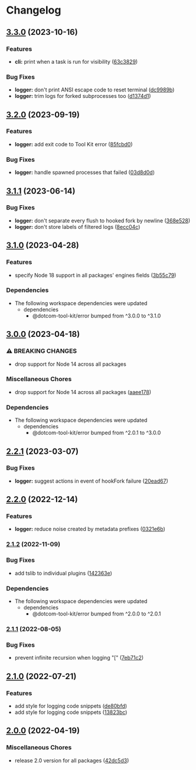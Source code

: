 # Changelog

## [3.3.0](https://github.com/Financial-Times/dotcom-tool-kit/compare/logger-v3.2.0...logger-v3.3.0) (2023-10-16)


### Features

* **cli:** print when a task is run for visibility ([63c3829](https://github.com/Financial-Times/dotcom-tool-kit/commit/63c38294eab5ca900bfa8ec5932654b7f3efa68b))


### Bug Fixes

* **logger:** don't print ANSI escape code to reset terminal ([dc9989b](https://github.com/Financial-Times/dotcom-tool-kit/commit/dc9989bc3af898e479e0ada1ff129a3ecbf38524))
* **logger:** trim logs for forked subprocesses too ([d1374d1](https://github.com/Financial-Times/dotcom-tool-kit/commit/d1374d143d75d9abc018fb7c3a62a97be10c432d))

## [3.2.0](https://github.com/Financial-Times/dotcom-tool-kit/compare/logger-v3.1.1...logger-v3.2.0) (2023-09-19)


### Features

* **logger:** add exit code to Tool Kit error ([85fcbd0](https://github.com/Financial-Times/dotcom-tool-kit/commit/85fcbd03499f7ee876326e35d718ae79c06809c0))


### Bug Fixes

* **logger:** handle spawned processes that failed ([03d8d0d](https://github.com/Financial-Times/dotcom-tool-kit/commit/03d8d0d8366c0da7627ee524be0acb24a09c7d86))

## [3.1.1](https://github.com/Financial-Times/dotcom-tool-kit/compare/logger-v3.1.0...logger-v3.1.1) (2023-06-14)


### Bug Fixes

* **logger:** don't separate every flush to hooked fork by newline ([368e528](https://github.com/Financial-Times/dotcom-tool-kit/commit/368e52804043f2caa67f1cf9193d09194c5d3c15))
* **logger:** don't store labels of filtered logs ([8ecc04c](https://github.com/Financial-Times/dotcom-tool-kit/commit/8ecc04cd5cdb01fbb67e2b0cf6a29d213cd83212))

## [3.1.0](https://github.com/Financial-Times/dotcom-tool-kit/compare/logger-v3.0.0...logger-v3.1.0) (2023-04-28)


### Features

* specify Node 18 support in all packages' engines fields ([3b55c79](https://github.com/Financial-Times/dotcom-tool-kit/commit/3b55c79f3f55b448f1a92fcf842dab6a8906ea70))


### Dependencies

* The following workspace dependencies were updated
  * dependencies
    * @dotcom-tool-kit/error bumped from ^3.0.0 to ^3.1.0

## [3.0.0](https://github.com/Financial-Times/dotcom-tool-kit/compare/logger-v2.2.1...logger-v3.0.0) (2023-04-18)


### ⚠ BREAKING CHANGES

* drop support for Node 14 across all packages

### Miscellaneous Chores

* drop support for Node 14 across all packages ([aaee178](https://github.com/Financial-Times/dotcom-tool-kit/commit/aaee178b535a51f9c75a882d78ffd8e8aa3eac60))


### Dependencies

* The following workspace dependencies were updated
  * dependencies
    * @dotcom-tool-kit/error bumped from ^2.0.1 to ^3.0.0

## [2.2.1](https://github.com/Financial-Times/dotcom-tool-kit/compare/logger-v2.2.0...logger-v2.2.1) (2023-03-07)


### Bug Fixes

* **logger:** suggest actions in event of hookFork failure ([20ead67](https://github.com/Financial-Times/dotcom-tool-kit/commit/20ead677bdd3e6d9dc5cc4ea7fda47aae6d7476a))

## [2.2.0](https://github.com/Financial-Times/dotcom-tool-kit/compare/logger-v2.1.2...logger-v2.2.0) (2022-12-14)


### Features

* **logger:** reduce noise created by metadata prefixes ([0321e6b](https://github.com/Financial-Times/dotcom-tool-kit/commit/0321e6b151d6c4ea9b496c2e5211860163da8a2e))

### [2.1.2](https://github.com/Financial-Times/dotcom-tool-kit/compare/logger-v2.1.1...logger-v2.1.2) (2022-11-09)


### Bug Fixes

* add tslib to individual plugins ([142363e](https://github.com/Financial-Times/dotcom-tool-kit/commit/142363edb2a82ebf4dc3c8e1b392888ebfd7dc89))


### Dependencies

* The following workspace dependencies were updated
  * dependencies
    * @dotcom-tool-kit/error bumped from ^2.0.0 to ^2.0.1

### [2.1.1](https://github.com/Financial-Times/dotcom-tool-kit/compare/logger-v2.1.0...logger-v2.1.1) (2022-08-05)


### Bug Fixes

* prevent infinite recursion when logging "[" ([7eb71c2](https://github.com/Financial-Times/dotcom-tool-kit/commit/7eb71c2a0efe56ce9566fc8efa6b916ed0414a75))

## [2.1.0](https://github.com/Financial-Times/dotcom-tool-kit/compare/logger-v2.0.0...logger-v2.1.0) (2022-07-21)


### Features

* add style for logging code snippets ([de80bfd](https://github.com/Financial-Times/dotcom-tool-kit/commit/de80bfdb1458f44db2fc1c47174600b34deb98d3))
* add style for logging code snippets ([13823bc](https://github.com/Financial-Times/dotcom-tool-kit/commit/13823bc767ef7235e122750f9c59b1501578e617))

## [2.0.0](https://github.com/Financial-Times/dotcom-tool-kit/compare/logger-v1.9.0...logger-v2.0.0) (2022-04-19)


### Miscellaneous Chores

* release 2.0 version for all packages ([42dc5d3](https://github.com/Financial-Times/dotcom-tool-kit/commit/42dc5d39bf330b9bca4121d062470904f9c6918d))

